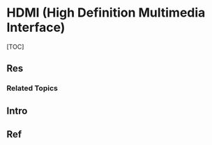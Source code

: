 # HDMI (High Definition Multimedia Interface)

[TOC]



## Res
### Related Topics



## Intro


## Ref

